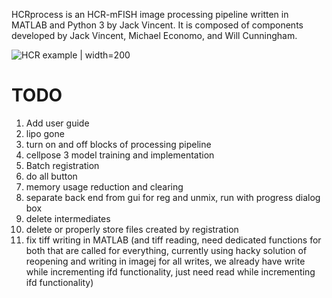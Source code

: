 HCRprocess is an HCR-mFISH image processing pipeline written in MATLAB and Python 3 by Jack Vincent. It is composed of components developed by Jack Vincent, Michael Economo, and Will Cunningham.   

![HCR example | width=200](docs/doc_assets/beauty_HCR.png)

# TODO

1) Add user guide
2) lipo gone
3) turn on and off blocks of processing pipeline
4) cellpose 3 model training and implementation
5) Batch registration
6) do all button
8) memory usage reduction and clearing
9) separate back end from gui for reg and unmix, run with progress dialog box
10) delete intermediates
11) delete or properly store files created by registration
12) fix tiff writing in MATLAB (and tiff reading, need dedicated functions for both that are called for everything, currently using hacky solution of reopening and writing in imagej for all writes, we already have write while incrementing ifd functionality, just need read while incrementing ifd functionality)
